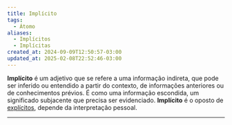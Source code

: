 ```yaml
---
title: Implícito
tags:
  - Átomo
aliases:
  - Implícitos
  - Implícitas
created_at: 2024-09-09T12:50:57-03:00
updated_at: 2025-02-08T22:52:46-03:00
---
```


**Implícito** é um adjetivo que se refere a uma informação indireta, que pode ser inferido ou entendido a partir do contexto, de informações anteriores ou de conhecimentos prévios. É como uma informação escondida, um significado subjacente que precisa ser evidenciado. **Implícito** é o oposto de [explícitos](Explicito.md), depende da interpretação pessoal.

---


